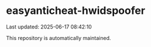 # easyanticheat-hwidspoofer

Last updated: 2025-06-17 08:42:10

This repository is automatically maintained.

